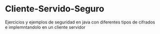 # Cliente-Servido-Seguro
Ejercicios y ejemplos de seguridad en java con diferentes tipos de cifrados e implemntandolo en un cliente servidor
